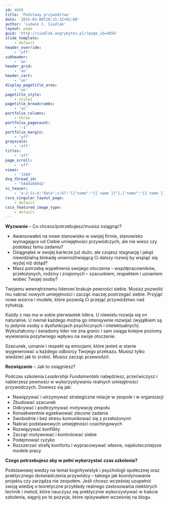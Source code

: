 ```yaml
---
id: 4056
title: 'Podstawy przywództwa'
date: '2015-03-09T10:15:32+02:00'
author: 'Ludwik C. Siadlak'
layout: page
guid: 'http://siadlak.angrybytes.pl/?page_id=4056'
slide_template:
    - default
header_override:
    - 'off'
subheader:
    - 'on'
header_grid:
    - 'on'
header_cart:
    - 'on'
display_pagetitle_area:
    - 'on'
pagetitle_style:
    - style1
pagetitle_breadcrumbs:
    - 'on'
portfolio_columns:
    - three
portfolio_pagecount:
    - '-1'
portfolio_margin:
    - 'off'
grayscale:
    - 'off'
titles:
    - 'off'
page_scroll:
    - 'off'
views:
    - '1509'
dsq_thread_id:
    - '5444104042'
vc_teaser:
    - 'a:2:{s:4:"data";s:67:"[{"name":"{{ name }}"},{"name":"{{ name }}"},{"name":"{{ name }}"}]";s:7:"bgcolor";s:0:"";}'
csco_singular_layout_page:
    - default
csco_featured_image_type:
    - default
---
```


**Wyzwanie** – Co chcesz/potrzebujesz/musisz osiągnąć?

- Awansowałeś na nowe stanowisko w swojej firmie, stanowisko wymagające od Ciebie umiejętności przywódczych, ale nie wiesz czy podołasz temu zadaniu?
- Osiągnęłaś w swojej karierze już dużo, ale czujesz stagnację i jakąś niewidzialną blokadę uniemożliwiającą Ci dalszy rozwój by wspiąć się wyżej niż dotąd?
- Masz potrzebę wypełnienia swojego otoczenia – współpracowników, przełożonych, rodziny i znajomych – szacunkiem, respektem i uznaniem wobec Twojej osoby?

Twojemu wewnętrznemu liderowi brakuje pewności siebie. Musisz pozwolić mu nabrać nowych umiejętności i zacząć inaczej postrzegać siebie. Przyjąć nowe wzorce i modele, które pozwolą Ci przejąć przywództwo nad sytuacją.

Każdy z nas ma w sobie pierwiastek lidera. U niewielu rozwija się on naturalnie. U niemal każdego można go intensywnie rozwijać (wyjątkiem są tu jedynie osoby o dysfunkcjach psychicznych i intelektualnych). Wykształcony i świadomy lider nie zna granic i sam osiąga kolejne poziomy wywierania pozytwnego wpływu na swoje otoczenie.

Szacunek, uznanie i respekt są emocjami, które jesteś w stanie wygenerować u każdego odbiorcy Twojego przekazu. Musisz tylko wiedzieć jak to zrobić. Musisz zacząć przewodzić.

**Rozwiązanie** – Jak to osiągniesz?

Podczas szkolenia *Leadership Fundamentals* nabędziesz, przećwiczysz i nabierzesz pewności w wykorzystywaniu realnych umiejętności przywódczych. Dowiesz się jak:

- Nawiązywać i utrzymywać strategiczne relacje w zespole i w organizacji
- Zbudować szacunek
- Odkrywać i podtrzymywać motywację zespołu
- Konsekwentnie egzekwować zlecone zadania
- Swobodnie i bez stresu komunikować się z przełożonymi
- Nabrać podstawowych umiejętności coachingowych
- Rozwiązywać konflikty
- Zacząć motywować i kontrolować siebie
- Podejmować ryzyko
- Rozszerzać strefę komfortu i wypracowywać własne, najskuteczniejsze modele pracy

**Czego potrzebujesz aby w pełni wykorzystać czas szkolenia?**

Podstawowej wiedzy na temat kognitywistyk i psychologii społecznej oraz praktycznego doświadczenia przywódcy – takiego jak koordynowanie projektu czy zarządza nie zespołem. Jeśli chcesz wcześniej uzupełnić swoją wiedzę o teoretyczne przykłady realnego zastosowania niektórych technik i metod, które nauczysz się prektycznie wykorzystywać w trakcie szkolenia, sięgnij po te pozycje, które opisywałem wcześniej na blogu.
